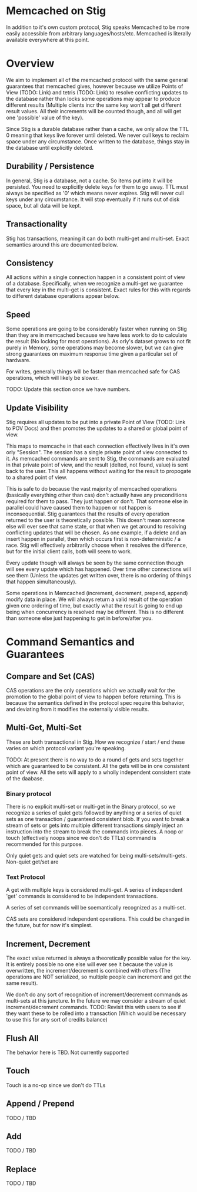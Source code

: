 Memcached on Stig
=================

In addition to it's own custom protocol, Stig speaks Memcached to be more easily accessible from arbitrary languages/hosts/etc. Memcached is literally available everywhere at this point.

# Overview

We aim to implement all of the memcached protocol with the same general guarantees that memcached gives, however because we utilize Points of View (TODO: Link) and tetris (TODO: Link) to resolve conflicting updates to the database rather than locks some operations may appear to produce different results (Multiple clients incr the same key won't all get different result values. All their increments will be counted though, and all will get one 'possible' value of the key).

Since Stig is a durable database rather than a cache, we only allow the TTL 0 meaning that keys live forever until deleted. We never cull keys to reclaim space under any circumstance. Once written to the database, things stay in the database until explicitly deleted.

## Durability / Persistence
In general, Stig is a database, not a cache. So items put into it will be persisted. You need to explicitly delete keys for them to go away. TTL must always be specified as '0' which means never expires. Stig will never cull keys under any circumstance. It will stop eventually if it runs out of disk space, but all data will be kept.

## Transactionality
Stig has transactions, meaning it can do both multi-get and multi-set. Exact semantics around this are documented below.

## Consistency
All actions within a single connection happen in a consistent point of view of a database. Specifically, when we recognize a multi-get we guarantee that every key in the multi-get is consistent. Exact rules for this with regards to different database operations appear below.

## Speed
Some operations are going to be considerably faster when running on Stig than they are in memcached because we have less work to do to calculate the result (No locking for most operations). As orly's dataset grows to not fit purely in Memory, some operations may become slower, but we can give strong guarantees on maximum response time given a particular set of hardware.

For writes, generally things will be faster than memcached safe for CAS operations, which will likely be slower.

TODO: Update this section once we have numbers.

## Update Visibility
Stig requires all updates to be put into a private Point of View (TODO: Link to POV Docs) and then promotes the updates to a shared or global point of view.

This maps to memcache in that each connection effectively lives in it's own orly "Session". The session has a single private point of view connected to it. As memcached commands are sent to Stig, the commands are evaluated in that private point of view, and the result (delted, not found, value) is sent back to the user. This all happens without waiting for the result to propogate to a shared point of view.

This is safe to do because the vast majority of memcached operations (basically everything other than cas) don't actually have any preconditions required for them to pass. They just happen or don't. That someone else in parallel could have caused them to happen or not happen is inconsequential. Stig guarantees that the results of every operation returned to the user is theoretically possible. This doesn't mean someone else will ever see that same state, or that when we get around to resolving conflicting updates that will be chosen. As one example, if a delete and an insert happen in parallel, then which occurs first is non-deterministic / a race. Stig will effectively arbitrarily choose when it resolves the difference, but for the initial client calls, both will seem to work.

Every update though will always be seen by the same connection though will see every update which has happened. Over time other connections will see them (Unless the updates get written over, there is no ordering of things that happen simultaneously).

Some operations in Memcached (increment, decrement, prepend, append) modify data in place. We will always return a valid result of the operation given one ordering of time, but exactly what the result is going to end up being when concurrency is resolved may be different. This is no different than someone else just happening to get in before/after you.

# Command Semantics and Guarantees

## Compare and Set (CAS)

CAS operations are the only operations which we actually wait for the promotion to the global point of view to happen before
returning. This is because the semantics defined in the protocol spec require this behavior, and deviating from it modifies the
externally visible results.

## Multi-Get, Multi-Set
These are both transactional in Stig. How we recognize / start / end these varies on which protocol variant you're speaking.

TODO: At present there is no way to do a round of gets and sets together which are guaranteed to be consistent. All the gets will be in one consistent point of view. All the sets will apply to a wholly independent consistent state of the daabase.

### Binary protocol
There is no explicit multi-set or multi-get in the Binary protocol, so we recognize a series of quiet gets followed by anything or a series of quiet sets as one transaction / guaranteed consistent blob. If you want to break a stream of sets or gets into multiple different transactions simply inject an instruction into the stream to break the commands into pieces. A noop or touch (effectively noops since we don't do TTLs) command is recommended for this purpose.

Only quiet gets and quiet sets are watched for being multi-sets/multi-gets. Non-quiet get/set are

### Text Protocol
A get with multiple keys is considered multi-get. A series of independent 'get' commands is considered to be independent transactions.

A series of set commands will be soemantically recognized as a multi-set.

CAS sets are considered independent operations. This could be changed in the future, but for now it's simplest.

## Increment, Decrement
The exact value returned is always a theoretically possible value for the key. It is entirely possible no one else will
ever see it because the value is overwritten, the increment/decrement is combined with others (The operations are NOT
serialized, so multiple people can increment and get the same result).

We don't do any sort of recognition of increment/decrement commands as multi-sets at this juncture. In the future we may
consider a stream of quiet increment/decrement commands. TODO: Revisit this with users to see if they want these to be rolled
into a transaction (Which would be necessary to use this for any sort of credits balance)

## Flush All
The behavior here is TBD. Not currently supported

## Touch
Touch is a no-op since we don't do TTLs

## Append / Prepend
TODO / TBD

## Add
TODO / TBD

## Replace
TODO / TBD